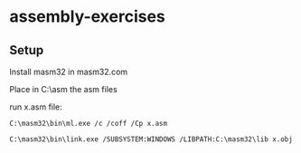 # assembly-exercises

## Setup
Install masm32 in masm32.com 

Place in C:\asm the asm files

run x.asm file:
```
C:\masm32\bin\ml.exe /c /coff /Cp x.asm 

C:\masm32\bin\link.exe /SUBSYSTEM:WINDOWS /LIBPATH:C:\masm32\lib x.obj
```
